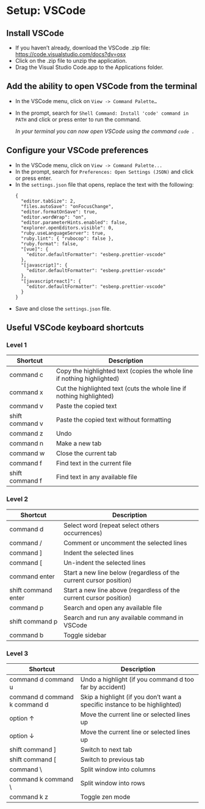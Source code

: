 # Setup: VSCode

## Install VSCode

- If you haven’t already, download the VSCode .zip file: https://code.visualstudio.com/docs?dv=osx
- Click on the .zip file to unzip the application.
- Drag the Visual Studio Code.app to the Applications folder.

## Add the ability to open VSCode from the terminal

- In the VSCode menu, click on `View -> Command Palette…`
- In the prompt, search for `Shell Command: Install 'code' command in PATH` and click or press enter to run the command.

  _In your terminal you can now open VSCode using the command `code .`_

## Configure your VSCode preferences

- In the VSCode menu, click on `View -> Command Palette...`
- In the prompt, search for `Preferences: Open Settings (JSON)` and click or press enter.
- In the `settings.json` file that opens, replace the text with the following:
  ```
  {
    "editor.tabSize": 2,
    "files.autoSave": "onFocusChange",
    "editor.formatOnSave": true,
    "editor.wordWrap": "on",
    "editor.parameterHints.enabled": false,
    "explorer.openEditors.visible": 0,
    "ruby.useLanguageServer": true,
    "ruby.lint": { "rubocop": false },
    "ruby.format": false,
    "[vue]": {
      "editor.defaultFormatter": "esbenp.prettier-vscode"
    },
    "[javascript]": {
      "editor.defaultFormatter": "esbenp.prettier-vscode"
    },
    "[javascriptreact]": {
      "editor.defaultFormatter": "esbenp.prettier-vscode"
    }
  }
  ```
- Save and close the `settings.json` file.

## Useful VSCode keyboard shortcuts

### Level 1

| Shortcut        | Description                                                              |
| --------------- | ------------------------------------------------------------------------ |
| command c       | Copy the highlighted text (copies the whole line if nothing highlighted) |
| command x       | Cut the highlighted text (cuts the whole line if nothing highlighted)    |
| command v       | Paste the copied text                                                    |
| shift command v | Paste the copied text without formatting                                 |
| command z       | Undo                                                                     |
| command n       | Make a new tab                                                           |
| command w       | Close the current tab                                                    |
| command f       | Find text in the current file                                            |
| shift command f | Find text in any available file                                          |

### Level 2

| Shortcut            | Description                                                        |
| ------------------- | ------------------------------------------------------------------ |
| command d           | Select word (repeat select others occurrences)                     |
| command /           | Comment or uncomment the selected lines                            |
| command ]           | Indent the selected lines                                          |
| command [           | Un-indent the selected lines                                       |
| command enter       | Start a new line below (regardless of the current cursor position) |
| shift command enter | Start a new line above (regardless of the current cursor position) |
| command p           | Search and open any available file                                 |
| shift command p     | Search and run any available command in VSCode                     |
| command b           | Toggle sidebar                                                     |

### Level 3

| Shortcut                      | Description                                                                |
| ----------------------------- | -------------------------------------------------------------------------- |
| command d command u           | Undo a highlight (if you command d too far by accident)                    |
| command d command k command d | Skip a highlight (if you don’t want a specific instance to be highlighted) |
| option ↑                      | Move the current line or selected lines up                                 |
| option ↓                      | Move the current line or selected lines up                                 |
| shift command ]               | Switch to next tab                                                         |
| shift command [               | Switch to previous tab                                                     |
| command \                     | Split window into columns                                                  |
| command k command \           | Split window into rows                                                     |
| command k z                   | Toggle zen mode                                                            |
